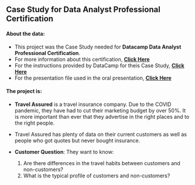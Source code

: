 ## Case Study for Data Analyst Professional Certification


#### About the data:
- This project was the Case Study needed for __Datacamp Data Analyst Professional Certification__.
- For more information about this certification, __[Click Here](https://www.datacamp.com/certification/data-analyst)__
- For the instructions provided by DataCamp for theis Case Study, __[Click Here](https://github.com/Fawzy-Almatary/Portfolio-Projects/blob/main/Travel-Insurance-Analysis/DA_Case_Study_Instructions.pdf)__
- For the presentation file used in the oral presentation, __[Click Here](https://github.com/Fawzy-Almatary/Portfolio-Projects/blob/main/Travel-Insurance-Analysis/Travel_Insurance_Presentation.pdf)__


#### The project is:
- __Travel Assured__ is a travel insurance company. Due to the COVID pandemic, they have had to cut their marketing budget by over 50%. It is more important than ever that they advertise in the right places and to the right people.<br>
- Travel Assured has plenty of data on their current customers as well as people who got
quotes but never bought insurance.<br>
- __Customer Question__: They want to know:

    1. Are there differences in the travel habits between customers and non-customers?
    2. What is the typical profile of customers and non-customers?
